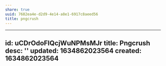 ```yaml
---
share: true
uuid: 7682ea4e-d2d9-4e14-a8e1-6917c8aeed56
title: pngcrush
---
```

---
id: uCDrOdoFIQcjWuNPMsMJr
title: Pngcrush
desc: ''
updated: 1634862023564
created: 1634862023564
---